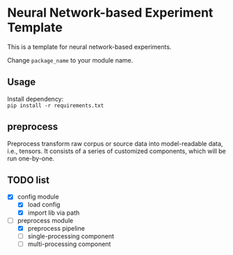 # Neural Network-based Experiment Template
This is a template for neural network-based experiments.

Change ``package_name`` to your module name.

## Usage
Install dependency:  
```pip install -r requirements.txt```

## preprocess
Preprocess transform raw corpus or source data into model-readable data, i.e., tensors.
It consists of a series of customized components, which will be run one-by-one.


## TODO list
- [x] config module
  - [x] load config
  - [x] import lib via path
- [ ] preprocess module
  - [x] preprocess pipeline
  - [ ] single-processing component
  - [ ] multi-processing component
